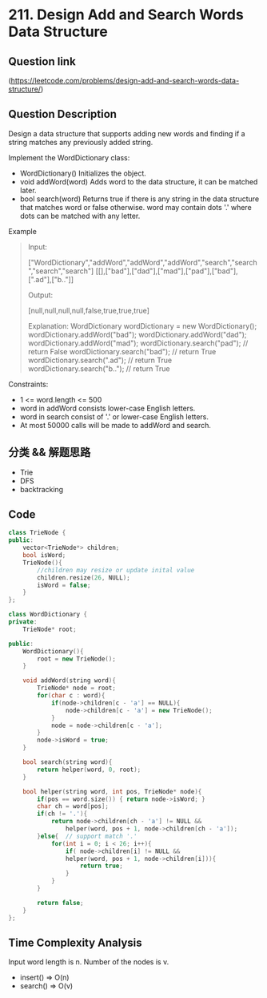 # 211. Design Add and Search Words Data Structure

## Question link
(https://leetcode.com/problems/design-add-and-search-words-data-structure/)

## Question Description
Design a data structure that supports adding new words and finding if a string matches any previously added string.

Implement the WordDictionary class:
- WordDictionary() Initializes the object.
- void addWord(word) Adds word to the data structure, it can be matched later.
- bool search(word) Returns true if there is any string in the data structure that matches word or false otherwise. word may contain dots '.' where dots can be matched with any letter.

Example
> Input:
>
> ["WordDictionary","addWord","addWord","addWord","search","search","search","search"]
> [[],["bad"],["dad"],["mad"],["pad"],["bad"],[".ad"],["b.."]]
>
> Output:
>
> [null,null,null,null,false,true,true,true]
>
> Explanation:
> WordDictionary wordDictionary = new WordDictionary();
> wordDictionary.addWord("bad");
> wordDictionary.addWord("dad");
> wordDictionary.addWord("mad");
> wordDictionary.search("pad"); // return False
> wordDictionary.search("bad"); // return True
> wordDictionary.search(".ad"); // return True
> wordDictionary.search("b.."); // return True

Constraints:
- 1 <= word.length <= 500
- word in addWord consists lower-case English letters.
- word in search consist of  '.' or lower-case English letters.
- At most 50000 calls will be made to addWord and search.

## 分类 && 解题思路
- Trie
- DFS
- backtracking

## Code
```c++
class TrieNode {
public:
    vector<TrieNode*> children;
    bool isWord;
    TrieNode(){
        //children may resize or update inital value
        children.resize(26, NULL);
        isWord = false;
    }
};

class WordDictionary {
private:
    TrieNode* root;

public:
    WordDictionary(){
        root = new TrieNode();
    }

    void addWord(string word){
        TrieNode* node = root;
        for(char c : word){
            if(node->children[c - 'a'] == NULL){
                node->children[c - 'a'] = new TrieNode();
            }
            node = node->children[c - 'a'];
        }
        node->isWord = true;
    }

    bool search(string word){
        return helper(word, 0, root);
    }

    bool helper(string word, int pos, TrieNode* node){
        if(pos == word.size()) { return node->isWord; }
        char ch = word[pos];
        if(ch != '.'){
            return node->children[ch - 'a'] != NULL && 
                helper(word, pos + 1, node->children[ch - 'a']);
        }else{  // support match '.'
            for(int i = 0; i < 26; i++){
                if( node->children[i] != NULL && 
                helper(word, pos + 1, node->children[i])){
                    return true;
                }
            }
        }

        return false;
    }
};
```

## Time Complexity Analysis
Input word length is n.
Number of the nodes is v.
- insert()  => O(n)
- search()  => O(v)